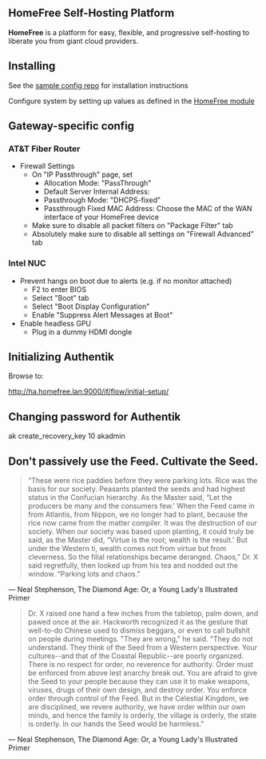 ## HomeFree Self-Hosting Platform

**HomeFree** is a platform for easy, flexible, and progressive self-hosting to
liberate you from giant cloud providers.

## Installing

See the [sample config repo](https://git.homefree.host/homefree/sample-config) for installation instructions

Configure system by setting up values as defined in the [HomeFree module](./module.nix)

## Gateway-specific config

### AT&T Fiber Router

* Firewall Settings
  * On "IP Passthrough" page, set
    * Allocation Mode: "PassThrough"
    * Default Server Internal Address: <empty>
    * Passthrough Mode: "DHCPS-fixed"
    * Passthrough Fixed MAC Address: Choose the MAC of the WAN interface of your HomeFree device
  * Make sure to disable all packet filters on "Package Filter" tab
  * Absolutely make sure to disable all settings on "Firewall Advanced" tab

### Intel NUC

* Prevent hangs on boot due to alerts (e.g. if no monitor attached)
  * F2 to enter BIOS
  * Select "Boot" tab
  * Select "Boot Display Configuration"
  * Enable "Suppress Alert Messages at Boot"
* Enable headless GPU
  * Plug in a dummy HDMI dongle

## Initializing Authentik

Browse to:

http://ha.homefree.lan:9000/if/flow/initial-setup/

## Changing password for Authentik

ak create_recovery_key 10 akadmin

## Don't passively use the Feed. Cultivate the Seed.

> “These were rice paddies before they were parking lots. Rice was the basis for our society. Peasants planted the seeds and had highest status in the Confucian hierarchy. As the Master said, “Let the producers be many and the consumers few.' When the Feed came in from Atlantis, from Nippon, we no longer had to plant, because the rice now came from the matter compiler. It was the destruction of our society. When our society was based upon planting, it could truly be said, as the Master did, “Virtue is the root; wealth is the result.' But under the Western ti, wealth comes not from virtue but from cleverness. So the filial relationships became deranged. Chaos,” Dr. X said regretfully, then looked up from his tea and nodded out the window. “Parking lots and chaos.”

― Neal Stephenson, The Diamond Age: Or, a Young Lady's Illustrated Primer

> Dr. X raised one hand a few inches from the tabletop, palm down, and pawed once at the air. Hackworth recognized it as the gesture that well-to-do Chinese used to dismiss beggars, or even to call bullshit on people during meetings. "They are wrong," he said. "They do not understand. They think of the Seed from a Western perspective. Your cultures--and that of the Coastal Republic--are poorly organized. There is no respect for order, no reverence for authority. Order must be enforced from above lest anarchy break out. You are afraid to give the Seed to your people because they can use it to make weapons, viruses, drugs of their own design, and destroy order. You enforce order through control of the Feed. But in the Celestial Kingdom, we are disciplined, we revere authority, we have order within our own minds, and hence the family is orderly, the village is orderly, the state is orderly. In our hands the Seed would be harmless."

― Neal Stephenson, The Diamond Age: Or, a Young Lady's Illustrated Primer
